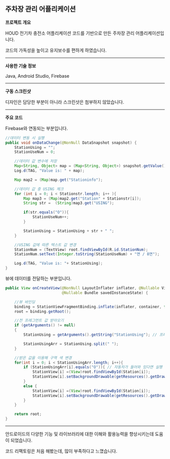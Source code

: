 ## 주차장 관리 어플리케이션

**프로젝트 개요**

HOUD 전기차 충전소 어플리케이션 코드를 기반으로 만든 주차장 관리 어플리케이션입니다.

코드의 가독성을 높이고 유지보수를 편하게 하였습니다.

--------------------------------------------------------

**사용한 기술 정보**

Java, Android Studio, Firebase

--------------------------------------------------------

**구동 스크린샷**

디자인은 담당한 부분이 아니라 스크린샷은 첨부하지 않았습니다.

--------------------------------------------------------

**주요 코드**

Firebase와 연동되는 부분입니다.
```java
//데이터 변동 시 실행
public void onDataChange(@NonNull DataSnapshot snapshot) {
    StationUsing = "";
    StationUseNum = 0;

    //데이터 값 변수에 저장
    Map<String, Object> map = (Map<String, Object>) snapshot.getValue();
    Log.d(TAG, "Value is: " + map);

    Map map2 = (Map)map.get("Stationinfo");

    //데이터 값 중 USING 체크
    for (int i = 0; i < Stationstr.length; i++ ){
        Map map3 = (Map)map2.get("Station" + Stationstr[i]);
        String str =  (String)map3.get("USING");

        if(str.equals("O")){
            StationUseNum++;
        }

        StationUsing = StationUsing + str + " ";
    }

    //USING 값에 따른 텍스트 값 변경
    StationNum = (TextView) root.findViewById(R.id.StationNum);
    StationNum.setText(Integer.toString(StationUseNum) + "면 / 8면");

    Log.d(TAG, "Value is: "+ StationUsing);
}
```

뷰에 데이터를 전달하는 부분입니다.
```java
public View onCreateView(@NonNull LayoutInflater inflater, @Nullable ViewGroup container,
                         @Nullable Bundle savedInstanceState) {

    //뷰 바인딩
    binding = StationViewFragmentBinding.inflate(inflater, container, false);
    root = binding.getRoot();

    //전 프레그먼트 값 받아오기
    if (getArguments() != null)
    {
        StationUsing = getArguments().getString("StationUsing"); // 프래그먼트1에서 받아온 값 넣기

        StationUsingArr = StationUsing.split(" ");
    }

    //받은 값을 이용해 구역 색 변경
    for(int i = 0; i < StationUsingArr.length; i++){
        if (StationUsingArr[i].equals("O")){ // 자동차가 들어와 있다면 실행
            StationView[i] =(View)root.findViewById(Station[i]);
            StationView[i].setBackgroundDrawable(getResources().getDrawable(R.drawable.border_red));
        }
        else {
            StationView[i] =(View)root.findViewById(Station[i]);
            StationView[i].setBackgroundDrawable(getResources().getDrawable(R.drawable.border));
        }
    }

    return root;
}
```
--------------------------------------------------------

안드로이드의 다양한 기능 및 라이브러리에 대한 이해와 활용능력을 향상시키는데 도움이 되었습니다.

코드 리팩토링은 처음 해봤는데, 많이 부족하다고 느꼈습니다.
